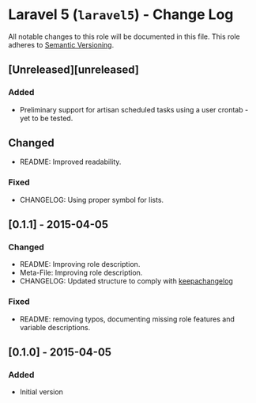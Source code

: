# Laravel 5 (`laravel5`) - Change Log

All notable changes to this role will be documented in this file.
This role adheres to [Semantic Versioning](http://semver.org/spec/v2.0.0.html).

## [Unreleased][unreleased]

### Added
* Preliminary support for artisan scheduled tasks using a user crontab - yet to be tested.

## Changed
* README: Improved readability.

### Fixed
* CHANGELOG: Using proper symbol for lists.

## [0.1.1] - 2015-04-05

### Changed
* README: Improving role description.
* Meta-File: Improving role description.
* CHANGELOG: Updated structure to comply with [keepachangelog](http://keepachangelog.com/)

### Fixed
* README: removing typos, documenting missing role features and variable descriptions.

## [0.1.0] - 2015-04-05

### Added
* Initial version
